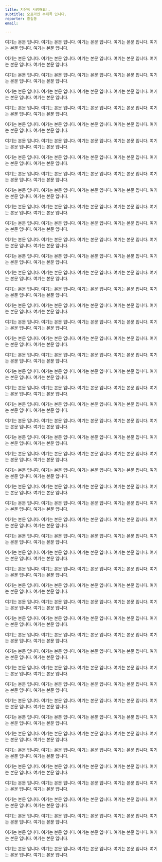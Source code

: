 ```yaml
---
title: 지윤씨 사랑해요!.
subtitle: 오프라인 부제목 입니다.
reporter: 홍길동
email:

---
```

여기는 본문 입니다. 여기는 본문 입니다. 여기는 본문 입니다. 여기는 본문 입니다. 여기는 본문 입니다. 여기는 본문 입니다. 

여기는 본문 입니다. 여기는 본문 입니다. 여기는 본문 입니다. 여기는 본문 입니다. 여기는 본문 입니다. 여기는 본문 입니다. 

여기는 본문 입니다. 여기는 본문 입니다. 여기는 본문 입니다. 여기는 본문 입니다. 여기는 본문 입니다. 여기는 본문 입니다. 

여기는 본문 입니다. 여기는 본문 입니다. 여기는 본문 입니다. 여기는 본문 입니다. 여기는 본문 입니다. 여기는 본문 입니다. 

여기는 본문 입니다. 여기는 본문 입니다. 여기는 본문 입니다. 여기는 본문 입니다. 여기는 본문 입니다. 여기는 본문 입니다. 

여기는 본문 입니다. 여기는 본문 입니다. 여기는 본문 입니다. 여기는 본문 입니다. 여기는 본문 입니다. 여기는 본문 입니다. 

여기는 본문 입니다. 여기는 본문 입니다. 여기는 본문 입니다. 여기는 본문 입니다. 여기는 본문 입니다. 여기는 본문 입니다. 

여기는 본문 입니다. 여기는 본문 입니다. 여기는 본문 입니다. 여기는 본문 입니다. 여기는 본문 입니다. 여기는 본문 입니다. 

여기는 본문 입니다. 여기는 본문 입니다. 여기는 본문 입니다. 여기는 본문 입니다. 여기는 본문 입니다. 여기는 본문 입니다. 

여기는 본문 입니다. 여기는 본문 입니다. 여기는 본문 입니다. 여기는 본문 입니다. 여기는 본문 입니다. 여기는 본문 입니다. 

여기는 본문 입니다. 여기는 본문 입니다. 여기는 본문 입니다. 여기는 본문 입니다. 여기는 본문 입니다. 여기는 본문 입니다. 

여기는 본문 입니다. 여기는 본문 입니다. 여기는 본문 입니다. 여기는 본문 입니다. 여기는 본문 입니다. 여기는 본문 입니다. 

여기는 본문 입니다. 여기는 본문 입니다. 여기는 본문 입니다. 여기는 본문 입니다. 여기는 본문 입니다. 여기는 본문 입니다. 

여기는 본문 입니다. 여기는 본문 입니다. 여기는 본문 입니다. 여기는 본문 입니다. 여기는 본문 입니다. 여기는 본문 입니다. 

여기는 본문 입니다. 여기는 본문 입니다. 여기는 본문 입니다. 여기는 본문 입니다. 여기는 본문 입니다. 여기는 본문 입니다. 

여기는 본문 입니다. 여기는 본문 입니다. 여기는 본문 입니다. 여기는 본문 입니다. 여기는 본문 입니다. 여기는 본문 입니다. 

여기는 본문 입니다. 여기는 본문 입니다. 여기는 본문 입니다. 여기는 본문 입니다. 여기는 본문 입니다. 여기는 본문 입니다. 

여기는 본문 입니다. 여기는 본문 입니다. 여기는 본문 입니다. 여기는 본문 입니다. 여기는 본문 입니다. 여기는 본문 입니다. 

여기는 본문 입니다. 여기는 본문 입니다. 여기는 본문 입니다. 여기는 본문 입니다. 여기는 본문 입니다. 여기는 본문 입니다. 

여기는 본문 입니다. 여기는 본문 입니다. 여기는 본문 입니다. 여기는 본문 입니다. 여기는 본문 입니다. 여기는 본문 입니다. 

여기는 본문 입니다. 여기는 본문 입니다. 여기는 본문 입니다. 여기는 본문 입니다. 여기는 본문 입니다. 여기는 본문 입니다. 

여기는 본문 입니다. 여기는 본문 입니다. 여기는 본문 입니다. 여기는 본문 입니다. 여기는 본문 입니다. 여기는 본문 입니다. 

여기는 본문 입니다. 여기는 본문 입니다. 여기는 본문 입니다. 여기는 본문 입니다. 여기는 본문 입니다. 여기는 본문 입니다. 

여기는 본문 입니다. 여기는 본문 입니다. 여기는 본문 입니다. 여기는 본문 입니다. 여기는 본문 입니다. 여기는 본문 입니다. 

여기는 본문 입니다. 여기는 본문 입니다. 여기는 본문 입니다. 여기는 본문 입니다. 여기는 본문 입니다. 여기는 본문 입니다. 

여기는 본문 입니다. 여기는 본문 입니다. 여기는 본문 입니다. 여기는 본문 입니다. 여기는 본문 입니다. 여기는 본문 입니다. 

여기는 본문 입니다. 여기는 본문 입니다. 여기는 본문 입니다. 여기는 본문 입니다. 여기는 본문 입니다. 여기는 본문 입니다. 

여기는 본문 입니다. 여기는 본문 입니다. 여기는 본문 입니다. 여기는 본문 입니다. 여기는 본문 입니다. 여기는 본문 입니다. 

여기는 본문 입니다. 여기는 본문 입니다. 여기는 본문 입니다. 여기는 본문 입니다. 여기는 본문 입니다. 여기는 본문 입니다. 

여기는 본문 입니다. 여기는 본문 입니다. 여기는 본문 입니다. 여기는 본문 입니다. 여기는 본문 입니다. 여기는 본문 입니다. 

여기는 본문 입니다. 여기는 본문 입니다. 여기는 본문 입니다. 여기는 본문 입니다. 여기는 본문 입니다. 여기는 본문 입니다. 

여기는 본문 입니다. 여기는 본문 입니다. 여기는 본문 입니다. 여기는 본문 입니다. 여기는 본문 입니다. 여기는 본문 입니다. 

여기는 본문 입니다. 여기는 본문 입니다. 여기는 본문 입니다. 여기는 본문 입니다. 여기는 본문 입니다. 여기는 본문 입니다. 

여기는 본문 입니다. 여기는 본문 입니다. 여기는 본문 입니다. 여기는 본문 입니다. 여기는 본문 입니다. 여기는 본문 입니다. 

여기는 본문 입니다. 여기는 본문 입니다. 여기는 본문 입니다. 여기는 본문 입니다. 여기는 본문 입니다. 여기는 본문 입니다. 

여기는 본문 입니다. 여기는 본문 입니다. 여기는 본문 입니다. 여기는 본문 입니다. 여기는 본문 입니다. 여기는 본문 입니다. 

여기는 본문 입니다. 여기는 본문 입니다. 여기는 본문 입니다. 여기는 본문 입니다. 여기는 본문 입니다. 여기는 본문 입니다. 

여기는 본문 입니다. 여기는 본문 입니다. 여기는 본문 입니다. 여기는 본문 입니다. 여기는 본문 입니다. 여기는 본문 입니다. 

여기는 본문 입니다. 여기는 본문 입니다. 여기는 본문 입니다. 여기는 본문 입니다. 여기는 본문 입니다. 여기는 본문 입니다. 

여기는 본문 입니다. 여기는 본문 입니다. 여기는 본문 입니다. 여기는 본문 입니다. 여기는 본문 입니다. 여기는 본문 입니다. 

여기는 본문 입니다. 여기는 본문 입니다. 여기는 본문 입니다. 여기는 본문 입니다. 여기는 본문 입니다. 여기는 본문 입니다. 

여기는 본문 입니다. 여기는 본문 입니다. 여기는 본문 입니다. 여기는 본문 입니다. 여기는 본문 입니다. 여기는 본문 입니다. 

여기는 본문 입니다. 여기는 본문 입니다. 여기는 본문 입니다. 여기는 본문 입니다. 여기는 본문 입니다. 여기는 본문 입니다. 

여기는 본문 입니다. 여기는 본문 입니다. 여기는 본문 입니다. 여기는 본문 입니다. 여기는 본문 입니다. 여기는 본문 입니다. 

여기는 본문 입니다. 여기는 본문 입니다. 여기는 본문 입니다. 여기는 본문 입니다. 여기는 본문 입니다. 여기는 본문 입니다. 

여기는 본문 입니다. 여기는 본문 입니다. 여기는 본문 입니다. 여기는 본문 입니다. 여기는 본문 입니다. 여기는 본문 입니다. 

여기는 본문 입니다. 여기는 본문 입니다. 여기는 본문 입니다. 여기는 본문 입니다. 여기는 본문 입니다. 여기는 본문 입니다. 

여기는 본문 입니다. 여기는 본문 입니다. 여기는 본문 입니다. 여기는 본문 입니다. 여기는 본문 입니다. 여기는 본문 입니다. 

여기는 본문 입니다. 여기는 본문 입니다. 여기는 본문 입니다. 여기는 본문 입니다. 여기는 본문 입니다. 여기는 본문 입니다. 

여기는 본문 입니다. 여기는 본문 입니다. 여기는 본문 입니다. 여기는 본문 입니다. 여기는 본문 입니다. 여기는 본문 입니다. 


